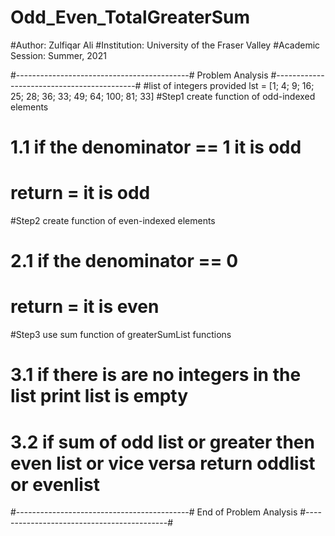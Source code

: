 # Odd_Even_TotalGreaterSum

#Author: Zulfiqar Ali
#Institution: University of the Fraser Valley
#Academic Session: Summer, 2021

#-------------------------------------------# Problem Analysis #-------------------------------------------#
#list of integers provided lst = [1; 4; 9; 16; 25; 28; 36; 33; 49; 64; 100; 81; 33]
#Step1 create function of odd-indexed elements
#     1.1 if the denominator == 1 it is odd
#                       return = it is odd 
#Step2 create function of even-indexed elements
#     2.1 if the denominator == 0 
#                       return = it is even
#Step3 use sum function of greaterSumList functions
#     3.1 if there is are no integers in the list print list is empty 
#      3.2 if sum of odd list or greater then even list or vice versa return oddlist or evenlist

#-------------------------------------------# End of Problem Analysis #-------------------------------------------#  
